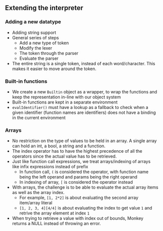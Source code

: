 ## Extending the interpreter

### Adding a new datatype
- Adding string support
- General series of steps
    - Add a new type of token
    - Modify the lexer
    - The token through the parser
    - Evaluate the parser
- The entire string is a single token, instead of each word/character. This makes it easier to move around the token.

### Built-in functions
- We create a new `Builtin` object as a wrapper, to wrap the functions and keep the representation in-line with our object system
- Built-in functions are kept in a separate environment
- `evalIdentifier()` must have a lookup as a fallback to check when a given identifier (function names are identifiers) does not have a binding in the current environment

### Arrays
- No restriction on the type of values to be held in an array. A single array can hold an int, a bool, a string and a function.
- The index operator has to have the highest precedence of all the operators since the actual value has to be retrieved.
- Just like function call expressions, we treat arrays/indexing of arrays like infix expressions instead of prefix
    - In function call, `(` is considered the operator, with function name being the left operand and params being the right operand
    - In indexing of array, `[` is considered the operator instead
- With arrays, the challenge is to be able to evaluate the actual array items as well as the array index.
    - For example, `[1, 2*2]` is about evaluating the second array item/array literal
    - `[1, 2, 3, 4][4/4]` is about evaluating the index to get value `1` and retrive the array element at index `1`
- When trying to retrieve a value with index out of bounds, Monkey returns a NULL instead of throwing an error.